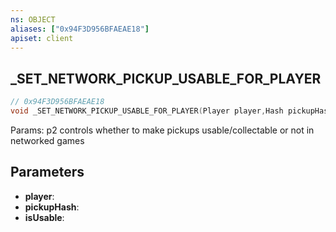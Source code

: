 ```yaml
---
ns: OBJECT
aliases: ["0x94F3D956BFAEAE18"]
apiset: client
---
```

## _SET_NETWORK_PICKUP_USABLE_FOR_PLAYER

```c
// 0x94F3D956BFAEAE18
void _SET_NETWORK_PICKUP_USABLE_FOR_PLAYER(Player player,Hash pickupHash,BOOL isUsable);
```

Params: p2 controls whether to make pickups usable/collectable or not in networked games

## Parameters
* **player**:
* **pickupHash**:
* **isUsable**: